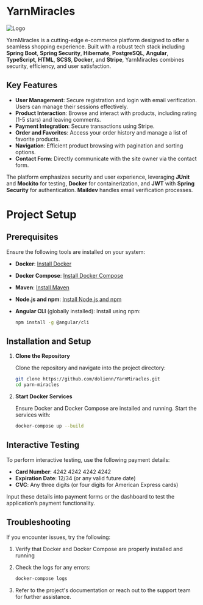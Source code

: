 # YarnMiracles


![Logo](https://i.ibb.co/DVR4fgg/temporary-logo-02.png)


YarnMiracles is a cutting-edge e-commerce platform designed to offer a seamless shopping experience. Built with a robust tech stack including **Spring Boot**, **Spring Security**, **Hibernate**, **PostgreSQL**, **Angular**, **TypeScript**, **HTML**, **SCSS**, **Docker**, and **Stripe**, YarnMiracles combines security, efficiency, and user satisfaction.

## Key Features

- **User Management**: Secure registration and login with email verification. Users can manage their sessions effectively.
- **Product Interaction**: Browse and interact with products, including rating (1-5 stars) and leaving comments.
- **Payment Integration**: Secure transactions using Stripe.
- **Order and Favorites**: Access your order history and manage a list of favorite products.
- **Navigation**: Efficient product browsing with pagination and sorting options.
- **Contact Form**: Directly communicate with the site owner via the contact form.

The platform emphasizes security and user experience, leveraging **JUnit** and **Mockito** for testing, **Docker** for containerization, and **JWT** with **Spring Security** for authentication. **Maildev** handles email verification processes.

# Project Setup

## Prerequisites

Ensure the following tools are installed on your system:

- **Docker**: [Install Docker](https://docs.docker.com/get-docker/)
- **Docker Compose**: [Install Docker Compose](https://docs.docker.com/compose/install/)
- **Maven**: [Install Maven](https://maven.apache.org/install.html)
- **Node.js and npm**: [Install Node.js and npm](https://nodejs.org/)
- **Angular CLI** (globally installed): Install using npm:
  
  ```bash
  npm install -g @angular/cli

## Installation and Setup

1. **Clone the Repository**

   Clone the repository and navigate into the project directory:

   ```bash
   git clone https://github.com/dolienn/YarnMiracles.git
   cd yarn-miracles

2. **Start Docker Services**

   Ensure Docker and Docker Compose are installed and running. Start the services with:

   ```bash
   docker-compose up --build

## Interactive Testing

To perform interactive testing, use the following payment details:

- **Card Number**: 4242 4242 4242 4242
- **Expiration Date**: 12/34 (or any valid future date)
- **CVC**: Any three digits (or four digits for American Express cards)

Input these details into payment forms or the dashboard to test the application’s payment functionality.

## Troubleshooting

If you encounter issues, try the following:

1. Verify that Docker and Docker Compose are properly installed and running

2. Check the logs for any errors:

   ```bash
   docker-compose logs

3. Refer to the project's documentation or reach out to the support team for further assistance.
